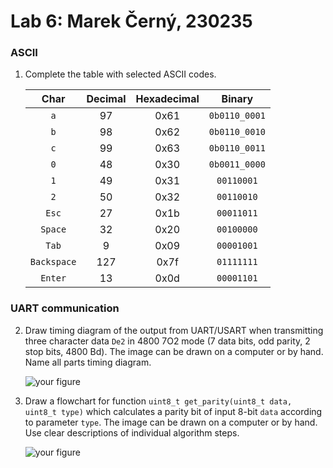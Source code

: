 # Lab 6: Marek Černý, 230235

### ASCII

1. Complete the table with selected ASCII codes.

   | **Char** | **Decimal** | **Hexadecimal** | **Binary** |
   | :-: | :-: | :-: | :-: |
   | `a` | 97 | 0x61 | `0b0110_0001` |
   | `b` | 98 | 0x62 | `0b0110_0010` |
   | `c` | 99 | 0x63 | `0b0110_0011` |
   | `0` | 48 | 0x30 | `0b0011_0000` |
   | `1` | 49 | 0x31 | `00110001` |
   | `2` | 50 | 0x32 | `00110010` |
   | `Esc` | 27 | 0x1b | `00011011` |
   | `Space` | 32 | 0x20 | `00100000` |
   | `Tab` | 9 | 0x09 | `00001001` |
   | `Backspace` | 127 | 0x7f | `01111111` |
   | `Enter` | 13 | 0x0d | `00001101` |

### UART communication

2. Draw timing diagram of the output from UART/USART when transmitting three character data `De2` in 4800 7O2 mode (7 data bits, odd parity, 2 stop bits, 4800&nbsp;Bd). The image can be drawn on a computer or by hand. Name all parts timing diagram.

   ![your figure]()

3. Draw a flowchart for function `uint8_t get_parity(uint8_t data, uint8_t type)` which calculates a parity bit of input 8-bit `data` according to parameter `type`. The image can be drawn on a computer or by hand. Use clear descriptions of individual algorithm steps.

   ![your figure]()
